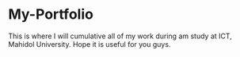 # My-Portfolio
This is where I will cumulative all of my work during am study at ICT, Mahidol University. Hope it is useful for you guys.
